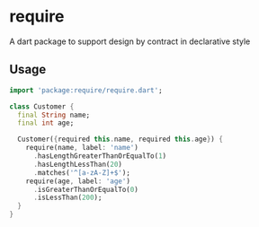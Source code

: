 # require
A dart package to support design by contract in declarative style

## Usage

```dart
import 'package:require/require.dart';

class Customer {
  final String name;
  final int age;

  Customer({required this.name, required this.age}) {
    require(name, label: 'name')
      .hasLengthGreaterThanOrEqualTo(1)
      .hasLengthLessThan(20)
      .matches('^[a-zA-Z]+$');
    require(age, label: 'age')
      .isGreaterThanOrEqualTo(0)
      .isLessThan(200);
  }
}
```
